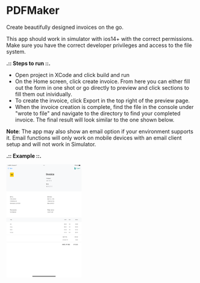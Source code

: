 # PDFMaker
Create beautifully designed invoices on the go.

This app should work in simulator with ios14+ with the correct permissions. Make sure you have the correct developer privileges and access to the file system.

**.:: Steps to run ::.**
- Open project in XCode and click build and run
- On the Home screen, click create invoice. From here you can either fill out the form in one shot or go directly to preview and click sections to fill them out inividually.
- To create the invoice, click Export in the top right of the preview page. 
- When the invoice creation is complete, find the file in the console under "wrote to file" and navigate to the directory to find your completed invoice. The final result will look similar to the one shown below.

**Note**: The app may also show an email option if your environment supports it. Email functions will only work on mobile devices with an email client setup and will not work in Simulator.



**.:: Example ::.**

<img style="height:300px; width:200px" src="https://github.com/dsandif/PDFMaker/blob/main/Simulator%20Screen%20Shot%20-%20iPad%20Pro%20(12.9-inch)%20(6th%20generation)%20-%202023-01-17%20at%2012.08.08.png"></img>
